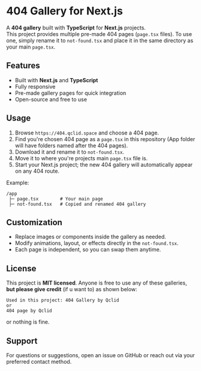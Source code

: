 # 404 Gallery for Next.js

A **404 gallery** built with **TypeScript** for **Next.js** projects.  
This project provides multiple pre-made 404 pages (`page.tsx` files). To use one, simply rename it to `not-found.tsx` and place it in the same directory as your main `page.tsx`.

## Features

- Built with **Next.js** and **TypeScript**
- Fully responsive
- Pre-made gallery pages for quick integration
- Open-source and free to use

## Usage

1. Browse `https://404.qclid.space` and choose a 404 page.
2. Find you're chosen 404 page as a `page.tsx` in this repository (App folder will have folders named after the 404 pages).
3. Download it and rename it to `not-found.tsx`.
4. Move it to where you're projects main `page.tsx` file is.
5. Start your Next.js project; the new 404 gallery will automatically appear on any 404 route.

Example:

```
/app
 ├─ page.tsx        # Your main page
 ├─ not-found.tsx   # Copied and renamed 404 gallery
```

## Customization

- Replace images or components inside the gallery as needed.
- Modify animations, layout, or effects directly in the `not-found.tsx`.
- Each page is independent, so you can swap them anytime.


## License

This project is **MIT licensed**. Anyone is free to use any of these galleries, **but please give credit** (if u want to) as shown below:

```
Used in this project: 404 Gallery by Qclid
or
404 page by Qclid
```

or nothing is fine.


## Support

For questions or suggestions, open an issue on GitHub or reach out via your preferred contact method.
